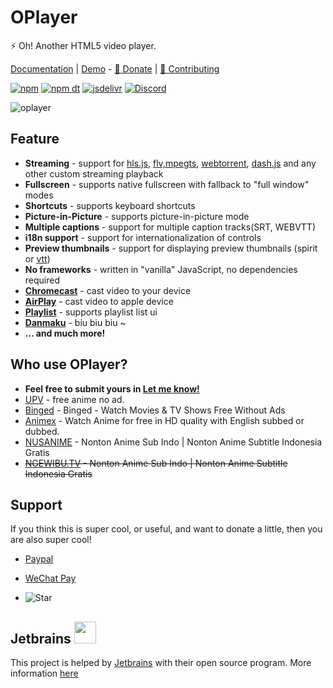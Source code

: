 # OPlayer

⚡ Oh! Another HTML5 video player.

[Documentation](https://oplayer.vercel.app) | [Demo](https://oplayer.vercel.app/ohls.html?playlist=%5B%7B"title"%3A"Disney%27s+Oceans+-+MP4"%2C"src"%3A"https%3A%2F%2Fvjs.zencdn.net%2Fv%2Foceans.mp4"%2C"poster"%3A"https%3A%2F%2Fvjs.zencdn.net%2Fv%2Foceans.png"%2C"duration"%3A"00%3A46"%7D%2C%7B"title"%3A"Big+Buck+Bunny+-+HLS"%2C"src"%3A"https%3A%2F%2Ftest-streams.mux.dev%2Fx36xhzz%2Fx36xhzz.m3u8"%2C"poster"%3A"https%3A%2F%2Fd2zihajmogu5jn.cloudfront.net%2Fbig-buck-bunny%2Fbbb.png"%2C"duration"%3A"10%3A34"%7D%2C%7B"title"%3A"Big+Buck+Bunny+-+DASH"%2C"src"%3A"https%3A%2F%2Fdash.akamaized.net%2Fakamai%2Fbbb_30fps%2Fbbb_30fps.mpd"%2C"poster"%3A"https%3A%2F%2Fd2zihajmogu5jn.cloudfront.net%2Fbig-buck-bunny%2Fbbb.png"%2C"duration"%3A"10%3A34"%7D%5D) - [🧡 Donate](#support) | [💜 Contributing](./CONTRIBUTING.md)

[![npm](https://img.shields.io/npm/v/@oplayer/core?style=flat-square)](https://www.npmjs.com/package/@oplayer/core)
[![npm dt](https://img.shields.io/npm/dm/@oplayer/core?style=flat-square)](https://www.npmjs.com/package/@oplayer/core)
[![jsdelivr](https://data.jsdelivr.com/v1/package/npm/@oplayer/core/badge)](https://www.jsdelivr.com/package/npm/@oplayer/core)
[![Discord](https://img.shields.io/discord/1017615537234264185.svg?label=&logo=discord&logoColor=fff&color=7389D8&labelColor=6A7EC2&style=flat-square)](https://discord.gg/hzjxYyPbKh)

![oplayer](./oplayer.png)

## Feature

- **Streaming** - support for [hls.js](https://oplayer.vercel.app/plugins/hls), [flv,mpegts](https://oplayer.vercel.app/plugins/mpegts), [webtorrent](https://oplayer.vercel.app/plugins/torrent), [dash.js](https://oplayer.vercel.app/plugins/dash) and any other custom streaming playback
- **Fullscreen** - supports native fullscreen with fallback to "full window" modes
- **Shortcuts** - supports keyboard shortcuts
- **Picture-in-Picture** - supports picture-in-picture mode
- **Multiple captions** - support for multiple caption tracks(SRT, WEBVTT)
- **i18n support** - support for internationalization of controls
- **Preview thumbnails** - support for displaying preview thumbnails (spirit or [vtt](https://oplayer.vercel.app/plugins/vtt-thumbnails))
- **No frameworks** - written in "vanilla" JavaScript, no dependencies required
- **[Chromecast](https://oplayer.vercel.app/plugins/chromecast)** - cast video to your device
- **[AirPlay](./packages/plugins/)** - cast video to apple device
- **[Playlist](https://oplayer.vercel.app/plugins/playlist)** - supports playlist list ui
- **[Danmaku](./packages/danmaku/)** - biu biu biu ~
- **... and much more!**

## Who use OPlayer?

- **Feel free to submit yours in [Let me know!](https://github.com/shiyiya/oplayer/discussions/116)**
- [UPV](https://onime.netlify.app) - free anime no ad.
- [Binged](https://binge.lol) - Binged - Watch Movies & TV Shows Free Without Ads
- [Animex](https://www.animex.live/) - Watch Anime for free in HD quality with English subbed or dubbed.
- [NUSANIME](https://play.google.com/store/apps/details?id=com.nusanime.app) - Nonton Anime Sub Indo | Nonton Anime Subtitle Indonesia Gratis
- ~~[NGEWIBU.TV](https://ngewibu.tv/) - Nonton Anime Sub Indo | Nonton Anime Subtitle Indonesia Gratis~~

## Support

If you think this is super cool, or useful, and want to donate a little, then you are also super cool!

- [Paypal](https://www.paypal.com/paypalme/ShiYiYa)
- [WeChat Pay](https://www.oaii.me/wechat_donate.png)

- ![Star](https://img.shields.io/github/stars/shiyiya/oplayer?style=social)

## Jetbrains <img src="https://resources.jetbrains.com/storage/products/company/brand/logos/jb_beam.png" width="35" height="35">

This project is helped by [Jetbrains](https://www.jetbrains.com/) with their open source program.
More information [here](https://jb.gg/OpenSourceSupport)
